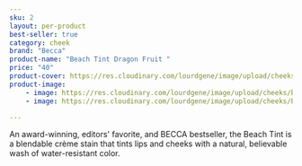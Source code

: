 ```yaml
---
sku: 2
layout: per-product
best-seller: true
category: cheek
brand: "Becca"
product-name: "Beach Tint Dragon Fruit "
price: "40"
product-cover: https://res.cloudinary.com/lourdgene/image/upload/cheeks/becca-blush/cover-image.jpg
product-image:
    - image: https://res.cloudinary.com/lourdgene/image/upload/cheeks/becca-blush/cover-image.jpg
    - image: https://res.cloudinary.com/lourdgene/image/upload/cheeks/becca-blush/tint-dragonfruit550x550.jpg

---
```

An award-winning, editors' favorite, and BECCA bestseller, the Beach Tint is a blendable crème stain that tints lips and cheeks with a natural, believable wash of water-resistant color.

